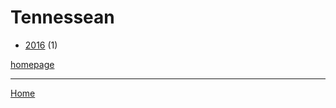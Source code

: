 # Tennessean

  * [2016](./tennessean-2016.md) (1)

[homepage](https://tennessean.com/)

----

[Home](../index.md)

